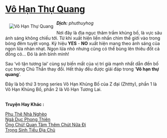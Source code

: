 <a href="https://utruyen.com/vo-han-thu-quang/16210/" title="Vô Hạn Thự Quang"><h1>Vô Hạn Thự Quang</h1></a><div style="display:table"><img align="right" style="float: left; padding: 10px;" src="https://utruyen.com/images/story/200x260/vo-han-thu-quang.jpg" alt="Vô Hạn Thự Quang"><b><i>Dịch:</i></b><i> phuthuyhog</i><p></p>Nơi đây là địa ngục thâm trầm khủng bố, là vực sâu ánh sáng không chiếu tới. Từ khi xuất hiện liền nhấn chìm thế giới vào trong bóng đêm tuyệt vọng. Ký hiệu <b>YES</b> - <b>NO</b> xuất hiện mang theo ánh sáng của ngọn lửa nhàn nhạt. Ngọn lửa nhỏ nhưng cũng có thể bùng lên thiêu đốt cả đồng cỏ… Đó là ánh bình minh!<p></p>Sau ‘vô tận tương lai’ cùng sự biến mất của vị trí giả mạnh nhất dẫn đến bố cục trong Chủ Thần thay đổi. Hết thảy đều được giải đáp trong ‘<b>Vô hạn thự quang</b>’.​<p></p>Đây là bộ thứ 3 trong series Vô Hạn Khủng Bố của Z đại (Zhttty), phần 1 là Vô Hạn Khủng Bố, phần 2 là Vô Hạn Tương Lai.</div><p><br><b>Truyện Hay Khác :</b></p><a href="https://utruyen.com/phu-the-nha-ngheo/19065/" alt="Phu Thê Nhà Nghèo">Phu Thê Nhà Nghèo</a><br/><a href="https://truyenhot2020.wordpress.com/2019/12/11/nga-duc-phong-thien/" alt="Ngã Dục Phong Thiên">Ngã Dục Phong Thiên</a><br/><a href="https://github.com/quanluxury/ngontinhhot/tree/master/truyenhay/20314/" alt="Ông Chủ! Quan Tâm Thêm Chút Nữa Đi">Ông Chủ! Quan Tâm Thêm Chút Nữa Đi</a><br/><a href="https://github.com/quanluxury/truyenhot/tree/master/truyenhay/3258/" alt="Trọng Sinh Tiểu Địa Chủ">Trọng Sinh Tiểu Địa Chủ</a><br/>